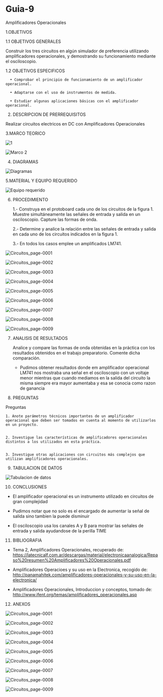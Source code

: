 # Guia-9
Amplificadores Operacionales

1.OBJETIVOS

  1.1 OBJETIVOS GENERALES
  
  Construir los tres circuitos en algún simulador de preferencia utilizando amplificadores operacionales, y demostrando su funcionamiento mediante el osciloscopio.

  1.2 OBJETIVOS ESPECIFICOS
      
      •	Comprobar el principio de funcionamiento de un amplificador operacional.
      
      •	Adaptarse con el uso de instrumentos de medida.
      
      •	Estudiar algunas aplicaciones básicas con el amplificador operacional.
      
2. DESCRIPCION DE PRERREQUISITOS

  Realizar circuitos electricos en DC con Amplificadores Operacionales

3.MARCO TEORICO

![1](https://user-images.githubusercontent.com/75337022/113758814-f789b980-96d9-11eb-98a2-9f3e14f42d92.png)

![Marco 2](https://user-images.githubusercontent.com/75337022/113758835-fd7f9a80-96d9-11eb-958f-523d8daa793c.png)


4. DIAGRAMAS

![Diagramas](https://user-images.githubusercontent.com/75337022/113758891-0a9c8980-96da-11eb-8bf3-cbaaadc4e327.png)

5.MATERIAL Y EQUIPO REQUERIDO

![Equipo requerido](https://user-images.githubusercontent.com/75337022/113758919-11c39780-96da-11eb-97bd-f00bf041bc7c.png)

6. PROCEDIMIENTO

     1.- Construya en el protoboard cada uno de los circuitos de la figura 1. Muestre simultáneamente las señales de entrada y salida en un osciloscopio. Capture las formas de           onda.

     2.- Determine y analice la relación entre las señales de entrada y salida en cada uno de los circuitos indicados en la figura 1.

     3.- En todos los casos emplee un amplificados LM741.

![Circuitos_page-0001](https://user-images.githubusercontent.com/75337022/113759151-5e0ed780-96da-11eb-9d95-6210ad8bea73.jpg)

![Circuitos_page-0002](https://user-images.githubusercontent.com/75337022/113759170-6404b880-96da-11eb-9890-2093cf8c9573.jpg)

![Circuitos_page-0003](https://user-images.githubusercontent.com/75337022/113759187-69620300-96da-11eb-89e0-cded8c6ce64b.jpg)

![Circuitos_page-0004](https://user-images.githubusercontent.com/75337022/113759205-6f57e400-96da-11eb-9e1e-57eaabe7231b.jpg)

![Circuitos_page-0005](https://user-images.githubusercontent.com/75337022/113759226-767ef200-96da-11eb-9934-7d9abdcf3716.jpg)

![Circuitos_page-0006](https://user-images.githubusercontent.com/75337022/113759260-7da60000-96da-11eb-9ebd-84690aa6973a.jpg)

![Circuitos_page-0007](https://user-images.githubusercontent.com/75337022/113759281-839be100-96da-11eb-946f-6f7ad8a6250a.jpg)

![Circuitos_page-0008](https://user-images.githubusercontent.com/75337022/113759298-8991c200-96da-11eb-816c-38807961a5c9.jpg)

![Circuitos_page-0009](https://user-images.githubusercontent.com/75337022/113759324-8f87a300-96da-11eb-907a-d0aa677870c2.jpg)

7. ANALISIS DE RESULTADOS

    Analice y compare las formas de onda obtenidas en la práctica con los resultados obtenidos en el trabajo preparatorio. Comente dicha comparación.
    
    - Pudimos obtener resultados donde em amplificador operacional LM741 nos mostraba una señal en el osciloscopio con un voltaje menor mientras que cuando mediamos en la salida       del circuito la misma siempre era mayor aumentaba y esa se conocia como razon de ganancia 

8. PREGUNTAS

Preguntas

    1. Anote parámetros técnicos importantes de un amplificador operacional que deben ser tomados en cuenta al momento de utilizarlos en un proyecto.


    2. Investigue las características de amplificadores operacionales distintos a los utilizados en esta práctica.


    3. Investigue otras aplicaciones con circuitos más complejos que utilizan amplificadores operacionales.



9. TABULACION DE DATOS 

![Tabulacion de datos](https://user-images.githubusercontent.com/75337022/113758862-04a6a880-96da-11eb-8ec5-f97c00dc1b84.png)

10. CONCLUSIONES

  - El amplificador operacional es un instrumento utilizado en circuitos de gran complejidad 

  - Pudimos notar que no solo es el encargado de aumentar la señal de salida sino tambien la puede disminuir 

  - El osciloscopio usa los canales A y B para mostrar las señales de entrada y salida ayudandose de la perilla TIME 



11. BIBLIOGRAFIA

  - Tema 2, Amplificadores Operacionales, recuperado de: https://latecnicalf.com.ar/descargas/material/electronicaanalogica/Repaso%20resumen%20Amplificadores%20Operacionales.pdf

  - Amplificadores Operacioes y su uso en la Electronica, recogido de: http://panamahitek.com/amplificadores-operacionales-y-su-uso-en-la-electronica/

  - Amplificadores Operacionales, Introduccion y conceptos, tomado de: http://www.ifent.org/temas/amplificadores_operacionales.asp 

12. ANEXOS

![Circuitos_page-0001](https://user-images.githubusercontent.com/75337022/113759151-5e0ed780-96da-11eb-9d95-6210ad8bea73.jpg)

![Circuitos_page-0002](https://user-images.githubusercontent.com/75337022/113759170-6404b880-96da-11eb-9890-2093cf8c9573.jpg)

![Circuitos_page-0003](https://user-images.githubusercontent.com/75337022/113759187-69620300-96da-11eb-89e0-cded8c6ce64b.jpg)

![Circuitos_page-0004](https://user-images.githubusercontent.com/75337022/113759205-6f57e400-96da-11eb-9e1e-57eaabe7231b.jpg)

![Circuitos_page-0005](https://user-images.githubusercontent.com/75337022/113759226-767ef200-96da-11eb-9934-7d9abdcf3716.jpg)

![Circuitos_page-0006](https://user-images.githubusercontent.com/75337022/113759260-7da60000-96da-11eb-9ebd-84690aa6973a.jpg)

![Circuitos_page-0007](https://user-images.githubusercontent.com/75337022/113759281-839be100-96da-11eb-946f-6f7ad8a6250a.jpg)

![Circuitos_page-0008](https://user-images.githubusercontent.com/75337022/113759298-8991c200-96da-11eb-816c-38807961a5c9.jpg)

![Circuitos_page-0009](https://user-images.githubusercontent.com/75337022/113759324-8f87a300-96da-11eb-907a-d0aa677870c2.jpg)


